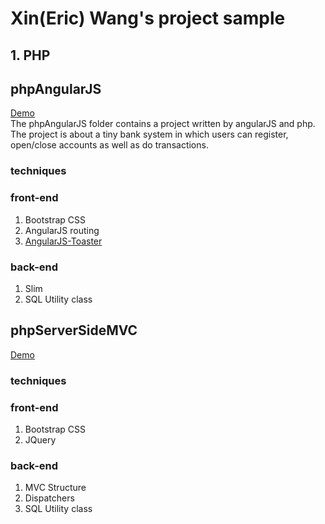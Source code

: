 # Xin(Eric) Wang's project sample
## 1. PHP
## phpAngularJS  
[Demo](https://php-assignment2.000webhostapp.com/firstNationalBank/ "Demo")  
The phpAngularJS folder contains a project written by angularJS and php. The project is about a tiny bank system in which users can register, open/close accounts as well as do transactions.  
### techniques
### front-end
1. Bootstrap CSS
2. AngularJS routing
3. [AngularJS-Toaster](https://github.com/jirikavi/AngularJS-Toaster)

### back-end
1. Slim
2. SQL Utility class


## phpServerSideMVC
[Demo](https://phpassignment3.000webhostapp.com/assignment3)
### techniques
### front-end
1. Bootstrap CSS
2. JQuery

### back-end
1. MVC Structure
2. Dispatchers
3. SQL Utility class
